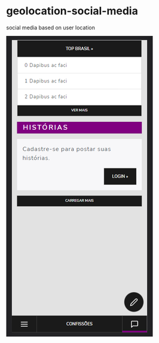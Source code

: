 # geolocation-social-media
social media based on user location

![alt text](https://raw.githubusercontent.com/matheusbuldrini/geolocation-social-media/master/Captura%20de%20tela%202023-04-17%20201217.png)
